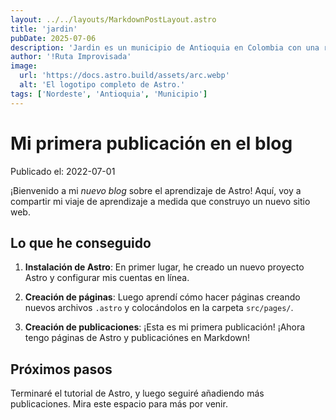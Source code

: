 ```yaml
---
layout: ../../layouts/MarkdownPostLayout.astro
title: 'jardin'
pubDate: 2025-07-06
description: 'Jardin es un municipio de Antioquia en Colombia con una riqueza cultural y natural.'
author: '!Ruta Improvisada'
image:
  url: 'https://docs.astro.build/assets/arc.webp'
  alt: 'El logotipo completo de Astro.'
tags: ['Nordeste', 'Antioquia', 'Municipio']
---
```


# Mi primera publicación en el blog

Publicado el: 2022-07-01

¡Bienvenido a mi _nuevo blog_ sobre el aprendizaje de Astro! Aquí, voy a compartir mi viaje de aprendizaje a medida que construyo un nuevo sitio web.

## Lo que he conseguido

1. **Instalación de Astro**: En primer lugar, he creado un nuevo proyecto Astro y configurar mis cuentas en línea.

2. **Creación de páginas**: Luego aprendí cómo hacer páginas creando nuevos archivos `.astro` y colocándolos en la carpeta `src/pages/`.

3. **Creación de publicaciones**: ¡Esta es mi primera publicación! ¡Ahora tengo páginas de Astro y publicaciónes en Markdown!

## Próximos pasos

Terminaré el tutorial de Astro, y luego seguiré añadiendo más publicaciones. Mira este espacio para más por venir.
